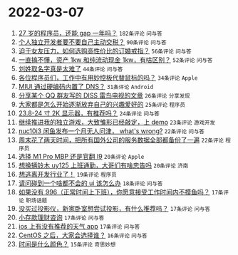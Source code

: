 # 2022-03-07

1. [27 岁的程序员，还能 gap 一年吗？](https://www.v2ex.com/t/838481) `182条评论` `问与答`
1. [个人独立开发者要不要自己主动交税？](https://www.v2ex.com/t/838496) `90条评论` `问与答`
1. [迫于女友压力，如何选购高性价比的订婚戒指？](https://www.v2ex.com/t/838582) `56条评论` `问与答`
1. [一直搞不懂，资产 1kw 和纯流动现金 1kw，有啥区别？](https://www.v2ex.com/t/838513) `52条评论` `问与答`
1. [刘姓取名字真是太难了](https://www.v2ex.com/t/838596) `44条评论` `问与答`
1. [各位程序员们，工作中有用妙控板代替鼠标的吗？](https://www.v2ex.com/t/838551) `34条评论` `Apple`
1. [MIUI 通过硬编码内置了 DNS？](https://www.v2ex.com/t/838579) `31条评论` `Android`
1. [分享某个 QQ 群友写的 DISS 雷鸟电视的文章](https://www.v2ex.com/t/838480) `26条评论` `分享发现`
1. [大家都是怎么开始逐渐放弃自己的兴趣爱好的](https://www.v2ex.com/t/838599) `25条评论` `程序员`
1. [23.8-24 寸 2K 显示器，有推荐吗？](https://www.v2ex.com/t/838479) `24条评论` `问与答`
1. [继续推进我的独立游戏，大致雏形已经敲定，上 demo](https://www.v2ex.com/t/838544) `23条评论` `游戏开发`
1. [nuc10i3 闲鱼发布一个月无人问津， what's wrong?](https://www.v2ex.com/t/838572) `22条评论` `问与答`
1. [周末花了两天时间，把所有国外公司的服务数据全部都备份了一遍](https://www.v2ex.com/t/838553) `22条评论` `程序员`
1. [选择 M1 Pro MBP 还是官翻 I9](https://www.v2ex.com/t/838503) `20条评论` `Apple`
1. [想换辆铃木 uy125 上班通勤，大哥们有啥忠告吗](https://www.v2ex.com/t/838483) `20条评论` `济南`
1. [想逃离开发行业了！](https://www.v2ex.com/t/838623) `19条评论` `程序员`
1. [请问碰到一个啥都不会的 ui 该怎么办](https://www.v2ex.com/t/838489) `18条评论` `问与答`
1. [如果没有 996（正常时间上下班），你愿意接受工作时间内不摸鱼吗？](https://www.v2ex.com/t/838557) `17条评论` `职场话题`
1. [没买过投影仪，新家卧室想尝试投影，有什么推荐吗？](https://www.v2ex.com/t/838547) `17条评论` `问与答`
1. [小存款理财咨询](https://www.v2ex.com/t/838539) `17条评论` `问与答`
1. [ios 上有没有推荐的天气 app](https://www.v2ex.com/t/838532) `17条评论` `问与答`
1. [CentOS 之后，大家会选择谁？](https://www.v2ex.com/t/838516) `16条评论` `问与答`
1. [时间是什么颜色？](https://www.v2ex.com/t/838548) `15条评论` `奇思妙想`
